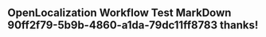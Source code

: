 <properties
ms.topic="hero-topic"
ms.test1="hero-topic"
ms.test2="test"/>


## OpenLocalization Workflow Test MarkDown 90ff2f79-5b9b-4860-a1da-79dc11ff8783 thanks!



<!--HONumber=Aug16_HO1-->


